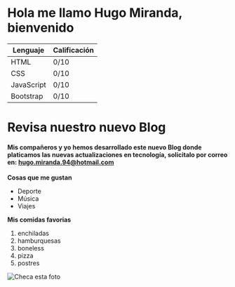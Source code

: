 # Hola me llamo Hugo Miranda, bienvenido

|  Lenguaje  |Calificación|
|------------|------------|
|  HTML      |    0/10    |
|    CSS     |    0/10    |
| JavaScript |    0/10    |
| Bootstrap  |    0/10    |
# Revisa nuestro nuevo Blog
#### Mis compañeros y yo hemos desarrollado este nuevo Blog donde platicamos las nuevas actualizaciones en tecnología, solicitalo por correo en: <hugo.miranda.94@hotmail.com>
**Cosas que me gustan**
* Deporte
* Música
* Viajes

**Mis comidas favorias**
1. enchiladas
2. hamburquesas
3. boneless
4. pizza
5. postres

![Checa esta foto](https://media.giphy.com/media/hFmIU5GQF18Aw/giphy.gif?cid=82a1493b40k4140ei8oba9qca7oy7zr73weerk2o8wrq3viz&ep=v1_gifs_trending&rid=giphy.gif&ct=g)


